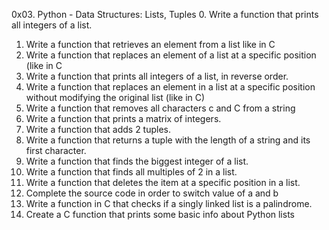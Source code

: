 0x03. Python - Data Structures: Lists, Tuples
0.	Write a function that prints all integers of a list.
1.	Write a function that retrieves an element from a list like in C
2.	Write a function that replaces an element of a list at a specific position (like in C
3.	Write a function that prints all integers of a list, in reverse order.
4.	Write a function that replaces an element in a list at a specific position without modifying the original list (like in C)
5.	Write a function that removes all characters c and C from a string
6.	Write a function that prints a matrix of integers.
7.	Write a function that adds 2 tuples.
8.	Write a function that returns a tuple with the length of a string and its first character.
9.	Write a function that finds the biggest integer of a list.
10.	Write a function that finds all multiples of 2 in a list.
11.	Write a function that deletes the item at a specific position in a list.
12.	Complete the source code in order to switch value of a and b
13.	Write a function in C that checks if a singly linked list is a palindrome.
14.	Create a C function that prints some basic info about Python lists
